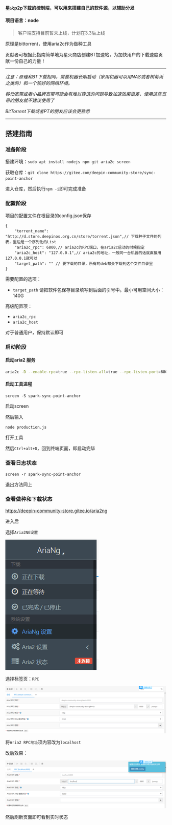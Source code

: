 #### 星火p2p下载的控制端，可以用来搭建自己的软件源，以辅助分发

#### 项目语言：node

> 客户端支持目前暂未上线，计划在3.3后上线

原理是bittorrent，使用aria2c作为做种工具

贡献者可根据此指南简单地为星火商店创建BT加速站，为加快用户的下载速度贡献一份自己的力量！

---

*注意：原理和BT下载相同，需要机器长期启动（家用机器可以用NAS或者树莓派之类的）和一个较好的网络环境。*

*移动宽带或者小品牌宽带可能会有难以穿透的问题导致加速效果很差，使用这些宽带的朋友就不建议使用了*

*BitTorrent下载或者PT的朋友应该会更熟悉*

---
## 搭建指南

### 准备阶段

搭建环境：`sudo apt install nodejs npm git aria2c screen`

获取仓库：`git clone https://gitee.com/deepin-community-store/sync-point-anchor `

进入仓库，然后执行`npm -i`即可完成准备

### 配置阶段

项目的配置文件在根目录的config.json保存
```
{
    "torrent_name": "http://d.store.deepinos.org.cn/store/torrent.json",// 下载种子文件的列表，里边是一个序列化的List
    "aria2c_rpc": 6800,// aria2c的RPC端口，在aria2c启动的时候指定
    "aria2c_host": "127.0.0.1",// aria2c的地址，一般同一台机器的话就直接用127.0.0.1就可以
    "target_path": "" // 要下载的目录，所有的deb都会下载到这个文件目录里
}

```
需要配置的选项：
* `target_path` 请把软件包保存目录填写到后面的引号中。最小可用空间大小：140G

高级配置项：

* `aria2c_rpc`
* `aria2c_host`

对于普通用户，保持默认即可

### 启动阶段

#### 启动aria2 服务
```bash
aria2c -D --enable-rpc=true --rpc-listen-all=true --rpc-listen-port=6800 --rpc-allow-origin-all=true --continue=true --check-integrity=true --bt-enable-lpd=true --enable-dht=true --listen-port=6881 --dht-listen-port=6881 --seed-ratio=0 --bt-max-open-files=9999999 --enable-peer-exchange=true --bt-max-peers=9999999 --max-concurrent-downloads=999999
```

#### 启动工具进程

```
screen -S spark-sync-point-anchor
```
启动screen

然后输入
```
node production.js

```

打开工具


然后`Ctrl+alt+D`，回到终端页面，即启动完毕

### 查看日志状态


```
screen -r spark-sync-point-anchor
```
退出方法同上

### 查看做种和下载状态

https://deepin-community-store.gitee.io/aria2ng

进入后

选择`Aria2NG设置`


![输入图片说明](imgs-for-doc/Aria2NG-settings.png)


选择标签页：`RPC`

![输入图片说明](imgs-for-doc/aria2NG-settings-rpc.png)

将`Aria2 RPC地址`项内容改为`localhost`

改后效果：

![输入图片说明](imgs-for-doc/aria2NG-settings-rpc-localhost.png)

然后刷新页面即可看到实时状态
